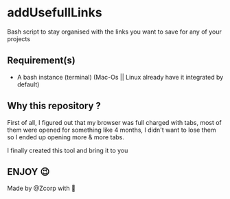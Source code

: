 # addUsefullLinks
Bash script to stay organised with the links you want to save for any of your projects
## Requirement(s)

* A bash instance (terminal) (Mac-Os || Linux already have it integrated by default)

## Why this repository ?

First of all, I figured out that my browser was full charged with tabs, most of them were opened for something like 4 months, I didn't want to lose them so I ended up opening more & more tabs.

I finally created this tool and bring it to you
## ENJOY 😉 

Made by @Zcorp with 🖤

